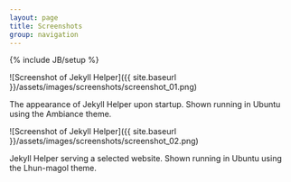 ```yaml
---
layout: page
title: Screenshots
group: navigation
---
```

{% include JB/setup %}

![Screenshot of Jekyll Helper]({{ site.baseurl }}/assets/images/screenshots/screenshot_01.png)

The appearance of Jekyll Helper upon startup. Shown running in Ubuntu using the Ambiance theme.

![Screenshot of Jekyll Helper]({{ site.baseurl }}/assets/images/screenshots/screenshot_02.png)

Jekyll Helper serving a selected website. Shown running in Ubuntu using the Lhun-magol theme.
